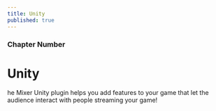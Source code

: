 ```yaml
---
title: Unity
published: true
---
```


### Chapter Number

# Unity

he Mixer Unity plugin helps you add features to your game that let the audience interact with people streaming your game!